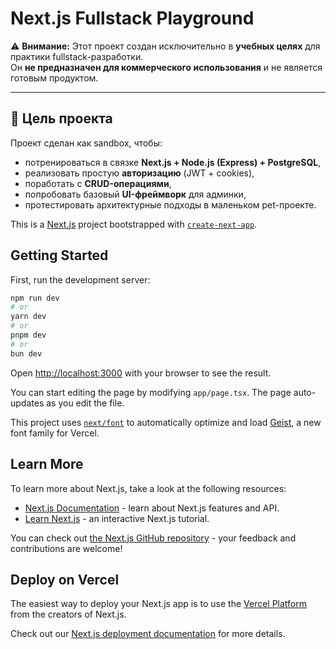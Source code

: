 # Next.js Fullstack Playground

⚠️ **Внимание:** Этот проект создан исключительно в **учебных целях** для практики fullstack-разработки.  
Он **не предназначен для коммерческого использования** и не является готовым продуктом.

---

## 🎯 Цель проекта
Проект сделан как sandbox, чтобы:
- потренироваться в связке **Next.js + Node.js (Express) + PostgreSQL**,
- реализовать простую **авторизацию** (JWT + cookies),
- поработать с **CRUD-операциями**,
- попробовать базовый **UI-фреймворк** для админки,
- протестировать архитектурные подходы в маленьком pet-проекте.


This is a [Next.js](https://nextjs.org) project bootstrapped with [`create-next-app`](https://nextjs.org/docs/app/api-reference/cli/create-next-app).

## Getting Started

First, run the development server:

```bash
npm run dev
# or
yarn dev
# or
pnpm dev
# or
bun dev
```

Open [http://localhost:3000](http://localhost:3000) with your browser to see the result.

You can start editing the page by modifying `app/page.tsx`. The page auto-updates as you edit the file.

This project uses [`next/font`](https://nextjs.org/docs/app/building-your-application/optimizing/fonts) to automatically optimize and load [Geist](https://vercel.com/font), a new font family for Vercel.

## Learn More

To learn more about Next.js, take a look at the following resources:

- [Next.js Documentation](https://nextjs.org/docs) - learn about Next.js features and API.
- [Learn Next.js](https://nextjs.org/learn) - an interactive Next.js tutorial.

You can check out [the Next.js GitHub repository](https://github.com/vercel/next.js) - your feedback and contributions are welcome!

## Deploy on Vercel

The easiest way to deploy your Next.js app is to use the [Vercel Platform](https://vercel.com/new?utm_medium=default-template&filter=next.js&utm_source=create-next-app&utm_campaign=create-next-app-readme) from the creators of Next.js.

Check out our [Next.js deployment documentation](https://nextjs.org/docs/app/building-your-application/deploying) for more details.
